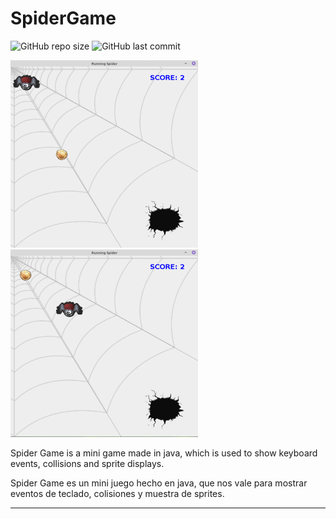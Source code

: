 # SpiderGame

![GitHub repo size](https://img.shields.io/github/repo-size/dfleper/SpiderGame?logo=github)
![GitHub last commit](https://img.shields.io/github/last-commit/dfleper/SpiderGame?color=blue&label=last-commit&logo=github&logoColor=white)

![ScreenShot](https://github.com/DomingoFleitas/SpiderGame/blob/master/src/ScreenShot/SpiderGame001.png)
![ScreenShot](https://github.com/DomingoFleitas/SpiderGame/blob/master/src/ScreenShot/SpiderGame002.png)

Spider Game is a mini game made in java, which is used to show keyboard events, 
collisions and sprite displays. 

Spider Game es un mini juego hecho en java, que nos vale para mostrar eventos de teclado,
colisiones y muestra de sprites.

-----
